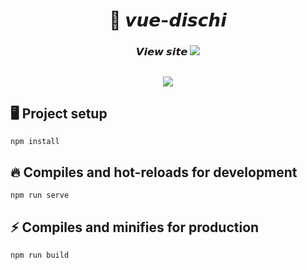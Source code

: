 <h1 align="center" title="Unicode Formatter">💽 𝙫𝙪𝙚-𝙙𝙞𝙨𝙘𝙝𝙞</h1>

<p align="center">
<!-- descr -->
</p>

<h3 align="center">
𝙑𝙞𝙚𝙬 𝙨𝙞𝙩𝙚
<span><a href="https://ilguarnieri.github.io/vue-dischi/" target="_blank">
<img src="https://img.shields.io/badge/-CLICK%20HERE-brightgreen">
</a></span>
</h3>

## <div>
<p align="center">
<img src="https://img.shields.io/github/languages/top/ilguarnieri/vue-dischi">
</p>
</div>

## 🖥️ Project setup
```
npm install
```

## 🔥 Compiles and hot-reloads for development
```
npm run serve
```

## ⚡ Compiles and minifies for production
```
npm run build
```
